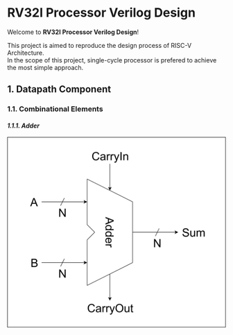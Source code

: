 # RV32I Processor Verilog Design

Welcome to **RV32I Processor Verilog Design**!

This project is aimed to reproduce the design process of RISC-V Architecture.  
In the scope of this project, single-cycle processor is prefered to achieve the most simple approach.

## **1. Datapath Component**

### **1.1. Combinational Elements**

#### ***1.1.1. Adder***

![Adder](design/images/adder.png)
